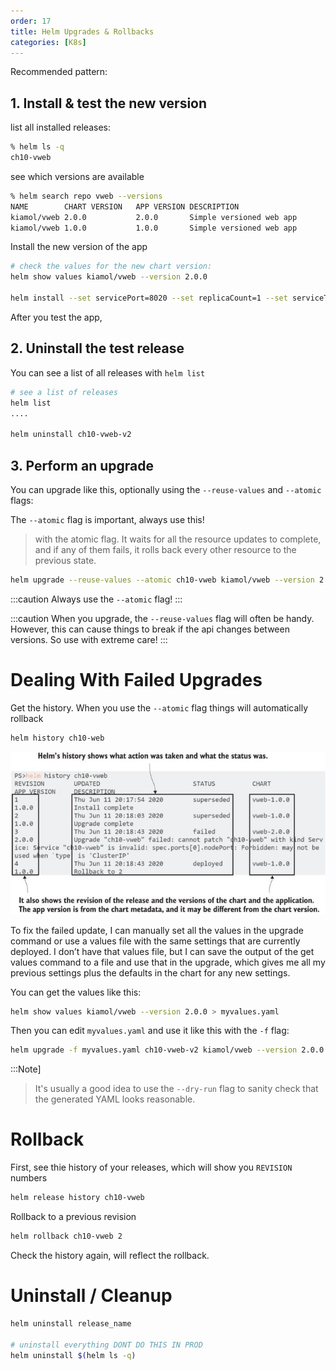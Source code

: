 ```yaml
---
order: 17
title: Helm Upgrades & Rollbacks
categories: [K8s]
---
```


Recommended pattern:

##  1. Install & test the new version

list all installed releases:

```bash
% helm ls -q 
ch10-vweb
```

see which versions are available


```bash
% helm search repo vweb --versions  
NAME       	CHART VERSION	APP VERSION	DESCRIPTION
kiamol/vweb	2.0.0        	2.0.0      	Simple versioned web app
kiamol/vweb	1.0.0        	1.0.0      	Simple versioned web app
```

Install the new version of the app

```bash
# check the values for the new chart version:
helm show values kiamol/vweb --version 2.0.0

helm install --set servicePort=8020 --set replicaCount=1 --set serviceType=ClusterIP ch10-vweb-v2 kiamol/vweb --version 2.0.0
```

After you test the app,

## 2. Uninstall the test release

You can see a list of all releases with `helm list`

```bash
# see a list of releases
helm list
....

helm uninstall ch10-vweb-v2
```

## 3. Perform an upgrade

You can upgrade like this, optionally using the `--reuse-values` and `--atomic` flags:

The `--atomic` flag is important, always use this!  

> with the atomic flag. It waits for all the resource updates to complete, and if any of them fails, it rolls back every other resource to the previous state.  

```bash
helm upgrade --reuse-values --atomic ch10-vweb kiamol/vweb --version 2.0.0
```

:::caution
Always use the `--atomic` flag!
:::


:::caution
When you upgrade, the `--reuse-values` flag will often be handy.  However, this can cause things to break if the api changes between versions.  So use with extreme care!
:::

# Dealing With Failed Upgrades

Get the history.  When you use the `--atomic` flag things will automatically rollback

```bash
helm history ch10-web
```


![](20221213124829.png)

To fix the failed update, I can manually set all the values in the upgrade command or use a values file with the same settings that are currently deployed. I don’t have that values file, but I can save the output of the get values command to a file and use that in the upgrade, which gives me all my previous settings plus the defaults in the chart for any new settings.

You can get the values like this:

```bash
helm show values kiamol/vweb --version 2.0.0 > myvalues.yaml                                                                          
```

Then you can edit `myvalues.yaml` and use it like this with the `-f` flag:

```bash
helm upgrade -f myvalues.yaml ch10-vweb-v2 kiamol/vweb --version 2.0.0 --dry-run  # take out --dry-run when ready to deploy
```

:::Note]
>It's usually a good idea to use the `--dry-run` flag to sanity check that the generated YAML looks reasonable. 
>


# Rollback

First, see thie history of your releases, which will show you `REVISION` numbers

```bash
helm release history ch10-vweb
```

Rollback to a previous revision

```bash
helm rollback ch10-vweb 2
```

Check the history again, will reflect the rollback.


# Uninstall / Cleanup
```bash
helm uninstall release_name

# uninstall everything DONT DO THIS IN PROD
helm uninstall $(helm ls -q)
```
